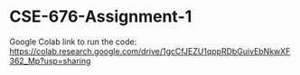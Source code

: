 # CSE-676-Assignment-1

Google Colab link to run the code:
https://colab.research.google.com/drive/1gcCfJEZU1qppRDbGuivEbNkwXF362_Mp?usp=sharing

